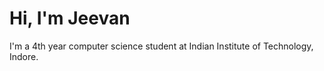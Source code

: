 <h1 align="left">Hi, I'm Jeevan</h1>

<p>
I'm a 4th year computer science student at Indian Institute of Technology, Indore. 
</p>
